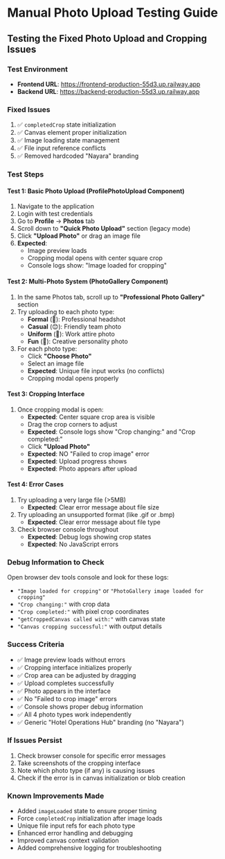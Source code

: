 # Manual Photo Upload Testing Guide

## Testing the Fixed Photo Upload and Cropping Issues

### Test Environment
- **Frontend URL**: https://frontend-production-55d3.up.railway.app
- **Backend URL**: https://backend-production-55d3.up.railway.app

### Fixed Issues
1. ✅ `completedCrop` state initialization 
2. ✅ Canvas element proper initialization
3. ✅ Image loading state management
4. ✅ File input reference conflicts
5. ✅ Removed hardcoded "Nayara" branding

### Test Steps

#### Test 1: Basic Photo Upload (ProfilePhotoUpload Component)
1. Navigate to the application
2. Login with test credentials
3. Go to **Profile** → **Photos** tab
4. Scroll down to **"Quick Photo Upload"** section (legacy mode)
5. Click **"Upload Photo"** or drag an image file
6. **Expected**: 
   - Image preview loads
   - Cropping modal opens with center square crop
   - Console logs show: "Image loaded for cropping"

#### Test 2: Multi-Photo System (PhotoGallery Component)  
1. In the same Photos tab, scroll up to **"Professional Photo Gallery"** section
2. Try uploading to each photo type:
   - **Formal** (👔): Professional headshot
   - **Casual** (😊): Friendly team photo
   - **Uniform** (👕): Work attire photo  
   - **Fun** (🎉): Creative personality photo
3. For each photo type:
   - Click **"Choose Photo"** 
   - Select an image file
   - **Expected**: Unique file input works (no conflicts)
   - Cropping modal opens properly

#### Test 3: Cropping Interface
1. Once cropping modal is open:
   - **Expected**: Center square crop area is visible
   - Drag the crop corners to adjust
   - **Expected**: Console logs show "Crop changing:" and "Crop completed:"
   - Click **"Upload Photo"**
   - **Expected**: NO "Failed to crop image" error
   - **Expected**: Upload progress shows
   - **Expected**: Photo appears after upload

#### Test 4: Error Cases
1. Try uploading a very large file (>5MB)
   - **Expected**: Clear error message about file size
2. Try uploading an unsupported format (like .gif or .bmp)
   - **Expected**: Clear error message about file type
3. Check browser console throughout
   - **Expected**: Debug logs showing crop states
   - **Expected**: No JavaScript errors

### Debug Information to Check
Open browser dev tools console and look for these logs:
- `"Image loaded for cropping"` or `"PhotoGallery image loaded for cropping"`
- `"Crop changing:"` with crop data
- `"Crop completed:"` with pixel crop coordinates
- `"getCroppedCanvas called with:"` with canvas state
- `"Canvas cropping successful:"` with output details

### Success Criteria
- ✅ Image preview loads without errors
- ✅ Cropping interface initializes properly
- ✅ Crop area can be adjusted by dragging
- ✅ Upload completes successfully 
- ✅ Photo appears in the interface
- ✅ No "Failed to crop image" errors
- ✅ Console shows proper debug information
- ✅ All 4 photo types work independently
- ✅ Generic "Hotel Operations Hub" branding (no "Nayara")

### If Issues Persist
1. Check browser console for specific error messages
2. Take screenshots of the cropping interface
3. Note which photo type (if any) is causing issues
4. Check if the error is in canvas initialization or blob creation

### Known Improvements Made
- Added `imageLoaded` state to ensure proper timing
- Force `completedCrop` initialization after image loads
- Unique file input refs for each photo type
- Enhanced error handling and debugging
- Improved canvas context validation
- Added comprehensive logging for troubleshooting